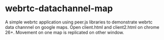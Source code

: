 webrtc-datachannel-map
======================
A simple webrtc application using peer.js libraries to demonstrate webrtc data channnel on google maps.
Open client.html and client2.html on chrome 26+. Movement on one map is replicated on other window. 

